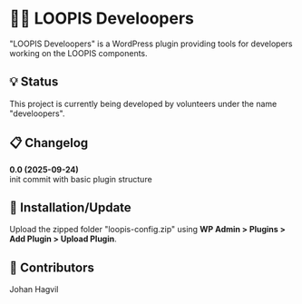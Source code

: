 # 🧑‍💻 LOOPIS Develoopers
"LOOPIS Develoopers" is a WordPress plugin providing tools for developers working on the LOOPIS components.<br>

## 💡 Status
This project is currently being developed by volunteers under the name "develoopers".<br>

## 📋 Changelog
**0.0 (2025-09-24)**<br>
init commit with basic plugin structure<br>

## 💾 Installation/Update
Upload the zipped folder "loopis-config.zip" using **WP Admin > Plugins > Add Plugin > Upload Plugin**.

## 👤 Contributors
Johan Hagvil<br>